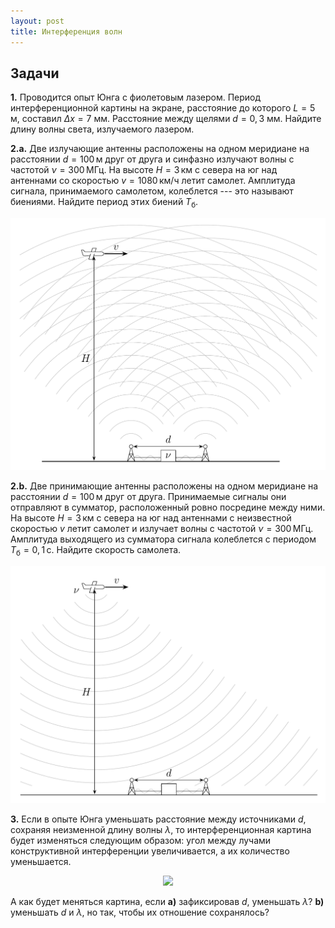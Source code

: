 ```yaml
---
layout: post
title: Интерференция волн
---
```


## Задачи

**1.** Проводится опыт Юнга с фиолетовым лазером. Период интерференционной картины на экране, расстояние до которого $L=5$ м, составил $\Delta x=7$ мм. Расстояние между щелями $d=0{,}3$ мм. Найдите длину волны света, излучаемого лазером.

**2.a.** Две излучающие антенны расположены на одном меридиане на расстоянии $d=100\,\text{м}$ друг от друга и синфазно излучают волны с частотой $\nu=300\,\text{МГц}$. На высоте $H=3\,\text{км}$ с севера на юг над антеннами со скоростью $v=1080\,\text{км/ч}$ летит самолет. Амплитуда сигнала, принимаемого самолетом, колеблется --- это называют биениями. Найдите период этих биений $T_\text{б}$.

<center><img src="/images/inter-ant.png" width="640"/></center>

**2.b.** Две принимающие антенны расположены на одном меридиане на расстоянии $d=100\,\text{м}$ друг от друга. Принимаемые сигналы они отправляют в сумматор, расположенный ровно посредине между ними. На высоте $H=3\,\text{км}$ с севера на юг над антеннами с неизвестной скоростью $v$ летит самолет и излучает волны с частотой $\nu=300\,\text{МГц}$. Амплитуда выходящего из сумматора сигнала колеблется с периодом $T_\text{б}=0{,}1\,\text{с}$. Найдите скорость самолета.

<center><img src="/images/inter-ant3.png" width="640"/></center>

**3.** Если в опыте Юнга уменьшать расстояние между источниками $d$, сохраняя неизменной длину волны $\lambda$, то интерференционная картина будет изменяться следующим образом: угол между лучами конструктивной интерференции увеличивается, а их количество уменьшается.

<center><img src="/images/inter-d.png" width="640"/></center>

А как будет меняться картина, если **a)** зафиксировав $d$, уменьшать $\lambda$? **b)** уменьшать $d$ и $\lambda$, но так, чтобы их отношение сохранялось?
